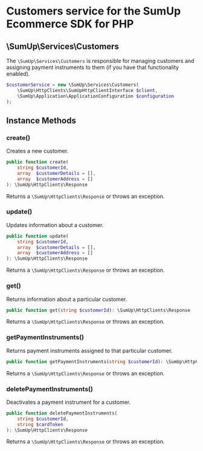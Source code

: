 # Customers service for the SumUp Ecommerce SDK for PHP

## \SumUp\Services\Customers

The `\SumUp\Services\Customers` is responsible for managing customers and assigning payment instruments to them (if you have that functionality enabled).

```php
$customerService = new \SumUp\Services\Customers(
    \SumUp\HttpClients\SumUpHttpClientInterface $client,
    \SumUp\Application\ApplicationConfiguration $configuration
);
```

## Instance Methods

### create()

Creates a new customer.

```php
public function create(
    string $customerId,
    array  $customerDetails = [],
    array  $customerAddress = []
): \SumUp\HttpClients\Response
```

Returns a `\SumUp\HttpClients\Response` or throws an exception.

### update()

Updates information about a customer.

```php
public function update(
    string $customerId,
    array  $customerDetails = [],
    array  $customerAddress = []
): \SumUp\HttpClients\Response
```

Returns a `\SumUp\HttpClients\Response` or throws an exception.

### get()

Returns information about a particular customer.

```php
public function get(string $customerId): \SumUp\HttpClients\Response
```

Returns a `\SumUp\HttpClients\Response` or throws an exception.

### getPaymentInstruments()

Returns payment instruments assigned to that particular customer.

```php
public function getPaymentInstruments(string $customerId): \SumUp\HttpClients\Response
```

Returns a `\SumUp\HttpClients\Response` or throws an exception.

### deletePaymentInstruments()

Deactivates a payment instrument for a customer.

```php
public function deletePaymentInstruments(
    string $customerId,
    string $cardToken
): \SumUp\HttpClients\Response
```

Returns a `\SumUp\HttpClients\Response` or throws an exception.
